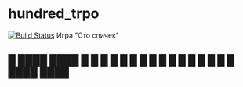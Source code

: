 # hundred_trpo
[![Build Status](https://travis-ci.org/VistunovMaxim/Course_work_TRPO.svg?branch=master)](https://travis-ci.org/VistunovMaxim/Course_work_TRPO)
Игра "Сто спичек"


 █  ████  ████
 █  █  █  █  █
 █  █  █  █  █
 █  █  █  █  █
 █  ████  ████
-----
